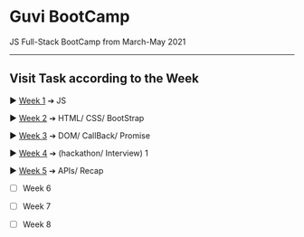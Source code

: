 # Guvi BootCamp
JS Full-Stack BootCamp from March-May 2021

---

## Visit Task according to the Week

  ▶ [Week 1](Tasks/Week1) ➔ JS 

  ▶ [Week 2](Tasks/Week2) ➔ HTML/ CSS/ BootStrap

  ▶ [Week 3](Tasks/Week3) ➔ DOM/ CallBack/ Promise
  
  ▶ [Week 4](https://github.com/JPC8/YT-clone) ➔ (hackathon/ Interview) 1

  ▶ [Week 5](Tasks/Week5) ➔ APIs/ Recap

  - [ ] Week 6
  
  - [ ] Week 7
  
  - [ ] Week 8
